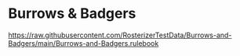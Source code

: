 # Burrows & Badgers

https://raw.githubusercontent.com/RosterizerTestData/Burrows-and-Badgers/main/Burrows-and-Badgers.rulebook